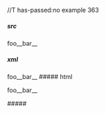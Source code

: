 //T has-passed:no
example 363
##### src
foo__bar__
##### xml
<?xml version="1.0" encoding="UTF-8"?>
<!DOCTYPE document SYSTEM "CommonMark.dtd">
<document xmlns="http://commonmark.org/xml/1.0">
  <paragraph>
    <text>foo__bar__</text>
  </paragraph>
</document>
##### html
<p>foo__bar__</p>
#####
